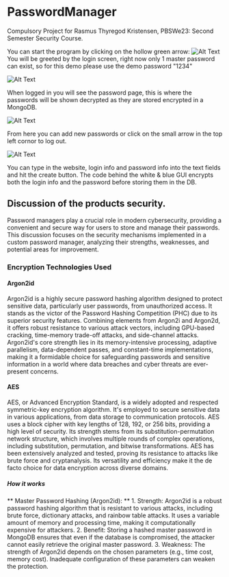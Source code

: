 # PasswordManager

Compulsory Project for Rasmus Thyregod Kristensen, PBSWe23: Second Semester Security Course.

You can start the program by clicking on the hollow green arrow: <img src="https://i.gyazo.com/993a800b3e576ad36234bcc81e94a516.png" alt="Alt Text">
You will be greeted by the login screen, right now only 1 master password can exist, so for this demo please use the demo password "1234"

<img src="https://i.gyazo.com/03b84f1cb147738fda571bddb29941b9.png" alt="Alt Text">

When logged in you will see the password page, this is where the passwords will be shown decrypted as they are stored encrypted in a MongoDB.

<img src="https://i.gyazo.com/d64085b6df575760e6c86cabe9f30576.png" alt="Alt Text">

From here you can add new passwords or click on the small arrow in the top left cornor to log out.

<img src="https://i.gyazo.com/4f5dd5c57f7c93203658804455ad83c6.png" alt="Alt Text">

You can type in the website, login info and password info into the text fields and hit the create button. The code behind the white & blue GUI encrypts both the login info and the password before storing them in the DB.

## Discussion of the products security.
Password managers play a crucial role in modern cybersecurity, providing a convenient and secure way for users to store and manage their passwords. 
This discussion focuses on the security mechanisms implemented in a custom password manager, analyzing their strengths, weaknesses, and potential areas for improvement.
### Encryption Technologies Used
#### Argon2id
Argon2id is a highly secure password hashing algorithm designed to protect sensitive data, 
particularly user passwords, from unauthorized access. 
It stands as the victor of the Password Hashing Competition (PHC) due to its superior security features. 
Combining elements from Argon2i and Argon2d, it offers robust resistance to various attack vectors, including GPU-based cracking, 
time-memory trade-off attacks, and side-channel attacks. Argon2id's core strength lies in its memory-intensive processing, 
adaptive parallelism, data-dependent passes, and constant-time implementations, 
making it a formidable choice for safeguarding passwords and sensitive information in a world where data breaches and cyber threats are ever-present concerns.

#### AES
AES, or Advanced Encryption Standard, is a widely adopted and respected symmetric-key encryption algorithm. 
It's employed to secure sensitive data in various applications, from data storage to communication protocols. 
AES uses a block cipher with key lengths of 128, 192, or 256 bits, 
providing a high level of security. Its strength stems from its substitution-permutation network structure, 
which involves multiple rounds of complex operations, including substitution, permutation, and bitwise transformations. 
AES has been extensively analyzed and tested, 
proving its resistance to attacks like brute force and cryptanalysis. 
Its versatility and efficiency make it the de facto choice for data encryption across diverse domains.

##### How it works
** Master Password Hashing (Argon2id): **
	1. Strength: Argon2id is a robust password hashing algorithm that is resistant to various attacks, including brute force, dictionary attacks, and rainbow table attacks. It uses a variable amount of memory and processing time, making it computationally expensive for attackers.
	2. Benefit: Storing a hashed master password in MongoDB ensures that even if the database is compromised, the attacker cannot easily retrieve the original master password.
	3. Weakness: The strength of Argon2id depends on the chosen parameters (e.g., time cost, memory cost). Inadequate configuration of these parameters can weaken the protection.